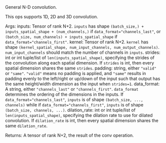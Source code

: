 General N-D convolution.

This ops supports 1D, 2D and 3D convolution.

Args:
    inputs: Tensor of rank N+2. `inputs` has shape
        `(batch_size,) + inputs_spatial_shape + (num_channels,)` if
        `data_format="channels_last"`, or
        `(batch_size, num_channels) + inputs_spatial_shape` if
        `data_format="channels_first"`.
    kernel: Tensor of rank N+2. `kernel` has shape
        `(kernel_spatial_shape, num_input_channels, num_output_channels)`.
        `num_input_channels` should match the number of channels in
        `inputs`.
    strides: int or int tuple/list of `len(inputs_spatial_shape)`,
        specifying the strides of the convolution along each spatial
        dimension. If `strides` is int, then every spatial dimension shares
        the same `strides`.
    padding: string, either `"valid"` or `"same"`. `"valid"` means no
        padding is applied, and `"same"` results in padding evenly to the
        left/right or up/down of the input such that output has the
        same height/width dimension as the input when `strides=1`.
    data_format: A string, either `"channels_last"` or `"channels_first"`.
        `data_format` determines the ordering of the dimensions in the
        inputs. If `data_format="channels_last"`, `inputs` is of shape
        `(batch_size, ..., channels)` while if
        `data_format="channels_first"`, `inputs` is of shape
        `(batch_size, channels, ...)`.
    dilation_rate: int or int tuple/list of `len(inputs_spatial_shape)`,
        specifying the dilation rate to use for dilated convolution. If
        `dilation_rate` is int, then every spatial dimension shares
        the same `dilation_rate`.

Returns:
    A tensor of rank N+2, the result of the conv operation.
